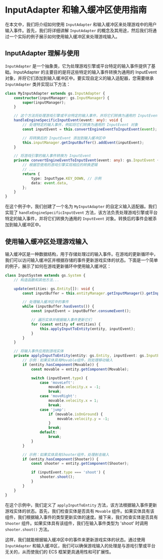 # InputAdapter 和输入缓冲区使用指南

在本文中，我们将介绍如何使用 `InputAdapter` 和输入缓冲区来处理游戏中的用户输入事件。首先，我们将详细讲解 `InputAdapter` 的概念及其用途，然后我们将通过一个实际的例子展示如何使用输入缓冲区来处理游戏输入。

## InputAdapter 理解与使用

`InputAdapter` 是一个抽象类，它为处理游戏引擎或平台特定的输入事件提供了基础。InputAdapter 的主要目的是将这些特定的输入事件转换为通用的 InputEvent 对象，并将它们添加到输入缓冲区中。要实现自定义的输入适配器，您需要继承 `InputAdapter` 类并实现以下方法：

```ts
class MyInputAdapter extends gs.InputAdapter {
    constructor(inputManager: gs.InputManager) {
        super(inputManager);
    }

    // 这个方法将处理游戏引擎或平台特定的输入事件，并将它们转换为通用的 InputEvent 对象
    handleEngineSpecificInputEvent(event: any): void {
        // 处理特定的输入事件，例如将它们转换为通用的 InputEvent 对象
        const inputEvent = this.convertEngineEventToInputEvent(event);

        // 将转换后的 InputEvent 添加到输入缓冲区中
        this.inputManager.getInputBuffer().addEvent(inputEvent);
    }

    // 将游戏引擎的输入事件转换为 InputEvent
    private convertEngineEventToInputEvent(event: any): gs.InputEvent {
        // 根据您使用的游戏引擎实现相应的转换逻辑
        // ...
        return {
            type: InputType.KEY_DOWN, // 示例
            data: event.data,
        };
    }
}
```

在这个例子中，我们创建了一个名为 `MyInputAdapter` 的自定义输入适配器。我们实现了 `handleEngineSpecificInputEvent` 方法，该方法负责处理游戏引擎或平台特定的输入事件，并将它们转换为通用的 `InputEvent` 对象。转换后的事件会被添加到输入缓冲区中。

## 使用输入缓冲区处理游戏输入

输入缓冲区是一种数据结构，用于存储处理过的输入事件。在游戏的更新循环中，我们可以访问输入缓冲区并根据存储的事件更新游戏实体的状态。下面是一个简单的例子，展示了如何在游戏更新循环中使用输入缓冲区：

```ts
class InputSystem extends gs.System {
    // 构造函数和其他方法...

    update(entities: gs.Entity[]): void {
        const inputBuffer = this.entityManager.getInputManager().getInputBuffer();

        // 处理输入缓冲区中的事件
        while (inputBuffer.hasEvents()) {
            const inputEvent = inputBuffer.consumeEvent();

            // 遍历实体并根据输入事件更新它们
            for (const entity of entities) {
                this.applyInputToEntity(entity, inputEvent);
            }
        }
    }

    // 将输入事件应用到游戏实体
    private applyInputToEntity(entity: gs.Entity, inputEvent: gs.InputEvent): void {
        // 示例：如果实体具有Movable组件，则处理移动输入
        if (entity.hasComponent(Movable)) {
            const movable = entity.getComponent(Movable);

            switch (inputEvent.type) {
                case 'moveLeft':
                    movable.velocity.x = -1;
                    break;
                case 'moveRight':
                    movable.velocity.x = 1;
                    break;
                case 'jump':
                    if (movable.isOnGround) {
                        movable.velocity.y = -1;
                    }
                    break;
                default:
                    break;
            }
        }

        // 示例：如果实体具有Shooter组件，处理射击输入
        if (entity.hasComponent(Shooter)) {
            const shooter = entity.getComponent(Shooter);

            if (inputEvent.type === 'shoot') {
                shooter.shoot();
            }
        }
    }
}
```

在这个示例中，我们定义了 `applyInputToEntity` 方法，该方法根据输入事件更新游戏实体的状态。首先，我们检查实体是否具有 `Movable` 组件。如果实体具有该组件，我们根据输入事件的类型更新实体的速度。接下来，我们检查实体是否具有 `Shooter` 组件。如果实体具有该组件，我们在输入事件类型为 'shoot' 时调用 `shooter.shoot()` 方法。

这样，我们就能根据输入缓冲区中的事件来更新游戏实体的状态。通过使用 `InputAdapter` 和输入缓冲区，我们可以确保游戏输入的处理是与游戏引擎或平台无关的，从而使我们的 ECS 框架更具通用性和可扩展性。